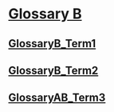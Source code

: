 # [Glossary B](#glossary-b)

## [GlossaryB\_Term1](#glossaryb_term1)

## [GlossaryB\_Term2](#glossaryb_term2)

## [GlossaryAB\_Term3](#glossaryab_term3)
